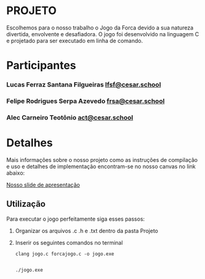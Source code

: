 # PROJETO
  Escolhemos para o nosso trabalho o Jogo da Forca devido a sua natureza divertida, envolvente e desafiadora. O jogo foi desenvolvido na linguagem C e projetado para ser executado em linha de comando.

# Participantes
### Lucas Ferraz Santana Filgueiras lfsf@cesar.school
### Felipe Rodrigues Serpa Azevedo frsa@cesar.school
### Alec Carneiro Teotônio act@cesar.school

<h1>Detalhes</h1>
Mais informações sobre o nosso projeto como as instruções de compilação e uso e detalhes de implementação encontram-se no nosso canvas no link abaixo:

<p><a href = "https://www.canva.com/design/DAF0uw0lPFI/R6FamW1gFNBCakw3YiKOCg/edit"> Nosso slide de apresentação</a>

## Utilização
Para executar o jogo perfeitamente siga esses passos:
1) Organizar os arquivos .c .h e .txt dentro da pasta Projeto
2) Inserir os seguintes comandos no terminal
   
       clang jogo.c forcajogo.c -o jogo.exe
   

       ./jogo.exe
    

        

 
